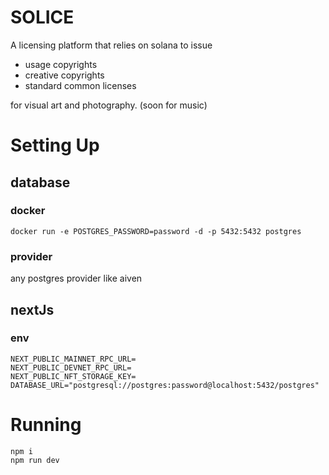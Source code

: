 # SOLICE

A licensing platform that relies on solana to issue

- usage copyrights
- creative copyrights
- standard common licenses

for visual art and photography. (soon for music)

# Setting Up

## database

### docker

```
docker run -e POSTGRES_PASSWORD=password -d -p 5432:5432 postgres
```

### provider

any postgres provider like aiven

## nextJs

### env

```
NEXT_PUBLIC_MAINNET_RPC_URL=
NEXT_PUBLIC_DEVNET_RPC_URL=
NEXT_PUBLIC_NFT_STORAGE_KEY=
DATABASE_URL="postgresql://postgres:password@localhost:5432/postgres"
```

# Running

```
npm i
npm run dev
```
